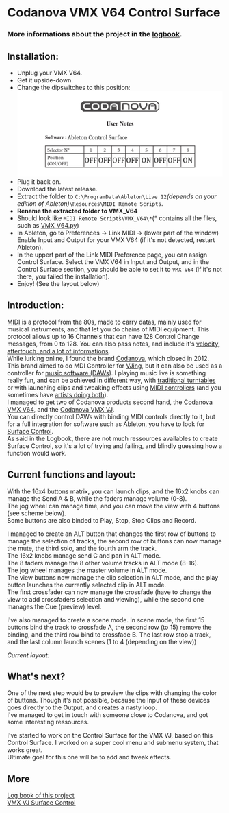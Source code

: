 # Codanova VMX V64 Control Surface

### **More informations about the project in the [logbook](https://github.com/Meb-Do-Stuff/VMX_V64/blob/main/LogBook.md).**

## Installation:
- Unplug your VMX V64.
- Get it upside-down.
- Change the dipswitches to this position:<br>
  <img src="https://github.com/Meb-Do-Stuff/Codanova-VMX-V64-Ableton-Surface-Control/blob/main/dipswitch.jpg?raw=true" height="200" alt="">
- Plug it back on.
- Download the latest release.
- Extract the folder to `C:\ProgramData\Ableton\Live 12`*(depends on your edition of Ableton)*`\Resources\MIDI Remote Scripts`.
- **Rename the extracted folder to VMX_V64**
- Should look like `MIDI Remote Scripts̀\VMX_V64\*`(* contains all the files, such as [VMX_V64.py](https://github.com/Meb-Do-Stuff/VMX_V64/blob/main/VMX_V64.py))
- In Ableton, go to Preferences -> Link MIDI -> (lower part of the window) Enable Input and Output for your VMX V64 (if it's not detected, restart Ableton).
- In the uppert part of the Link MIDI Preference page, you can assign Control Surface. Select the VMX V64 in Input and Output, and in the Control Surface section, you should be able to set it to `VMX V64` (if it's not there, you failed the installation).
- Enjoy! (See the layout below)

## Introduction:

[MIDI](https://en.wikipedia.org/wiki/MIDI) is a protocol from the 80s, made to carry datas, mainly used for musical instruments, and that let you do chains of MIDI equipment. This protocol allows up to 16 Channels that can have 128 Control Change messages, from 0 to 128. You can also pass notes, and include it's [velocity, aftertouch, and a lot of informations](https://en.wikipedia.org/wiki/Keyboard_expression).<br>
While lurking online, I found the brand [Codanova](http://codanova.over-blog.com/), which closed in 2012. This brand aimed to do MDI Controller for [VJing](https://en.wikipedia.org/wiki/VJing), but it can also be used as a controller for [music software (DAWs)](https://en.wikipedia.org/wiki/Digital_audio_workstation). I playing music live is something really fun, and can be achieved in different way, with [traditional turntables](https://www.youtube.com/watch?v=hoyCaeT_tuo) or with launching clips and tweaking effects using [MIDI controllers](https://www.youtube.com/watch?v=mRfwdJx0NDE) (and you sometimes have [artists doing both](https://www.youtube.com/watch?v=KHQDGohpBsQ)).<br>
I managed to get two of Codanova products second hand, the [Codanova VMX V64](http://codanova.over-blog.com/article-codanova-vmx-v64-available-83628397.html), and the [Codanova VMX VJ](http://codanova.over-blog.com/article-32478755.html).<br>
You can directly control DAWs with binding MIDI controls directly to it, but for a full integration for software such as Ableton, you have to look for [Surface Control](https://help.ableton.com/hc/en-us/articles/209774285-Using-Control-Surfaces).<br>
As said in the Logbook, there are not much ressources availables to create Surface Control, so it's a lot of trying and failing, and blindly guessing how a function would work.

## Current functions and layout:

With the 16x4 buttons matrix, you can launch clips, and the 16x2 knobs can manage the Send A & B, while the faders manage volume (0-8).<br>
The jog wheel can manage time, and you can move the view with 4 buttons (see scheme below).<br>
Some buttons are also binded to Play, Stop, Stop Clips and Record.<br>

I managed to create an ALT button that changes the first row of buttons to manage the selection of tracks, the second row of buttons can now manage the mute, the third solo, and the fourth arm the track.<br>
The 16x2 knobs manage send C and pan in ALT mode.<br>
The 8 faders manage the 8 other volume tracks in ALT mode (8-16).<br>
The jog wheel manages the master volume in ALT mode.<br>
The view buttons now manage the clip selection in ALT mode, and the play button launches the currently selected clip in ALT mode.<br>
The first crossfader can now manage the crossfade (have to change the view to add crossfaders selection and viewing), while the second one manages the Cue (preview) level.<br>

I've also managed to create a scene mode.
In scene mode, the first 15 buttons bind the track to crossfade A, the second row (to 15) remove the binding, and the third row bind to crossfade B. The last row stop a track, and the last column launch scenes (1 to 4 (depending on the view))<br>

*Current layout:*
<img src="https://raw.githubusercontent.com/MeblIkea/VMX_V64/main/vmx_v64.png" height="500" alt="">

## What's next?
One of the next step would be to preview the clips with changing the color of buttons. Though it's not possible, because the Input of these devices goes directly to the Output, and creates a nasty loop.<br>
I've managed to get in touch with someone close to Codanova, and got some interesting ressources.<br>

I've started to work on the Control Surface for the VMX VJ, based on this Control Surface. I worked on a super cool menu and submenu system, that works great.<br>
Ultimate goal for this one will be to add and tweak effects.

## More
[Log book of this project](LogBook.md)<br>
[VMX VJ Surface Control](https://github.com/Meb-Do-Stuff/VMX_VJ)
